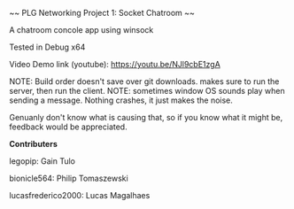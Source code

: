 ~~ PLG Networking Project 1: Socket Chatroom ~~

A chatroom concole app using winsock

Tested in Debug x64

Video Demo link (youtube): https://youtu.be/NJl9cbE1zgA


NOTE:
Build order doesn't save over git downloads. makes sure to run the server, then run the client.
NOTE: 
sometimes window OS sounds play when sending a message. Nothing crashes, it just makes the noise.

Genuanly don't know what is causing that, so if you know what it might be, feedback would be appreciated.


**Contributers**

legopip:            Gain Tulo

bionicle564:        Philip Tomaszewski

lucasfrederico2000: Lucas Magalhaes


